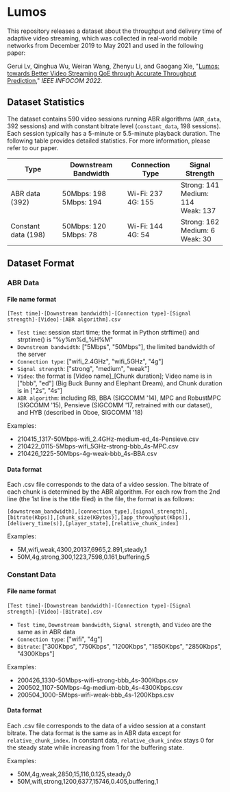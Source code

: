 # Lumos
This repository releases a dataset about the throughput and delivery time of adaptive video streaming, which was collected in real-world mobile networks from December 2019 to May 2021 and used in the following paper:

Gerui Lv, Qinghua Wu, Weiran Wang, Zhenyu Li, and Gaogang Xie, "[Lumos: towards Better Video Streaming QoE through Accurate Throughput Prediction](https://ieeexplore.ieee.org/abstract/document/9796948)," _IEEE INFOCOM 2022._

## Dataset Statistics
The dataset contains 590 video sessions running ABR algorithms (`ABR_data`, 392 sessions) and with constant bitrate level (`constant_data`, 198 sessions). Each session typically has a 5-minute or 5.5-minute playback duration. The following table provides detailed statistics. For more information, please refer to our paper.

| **Type** | **Downstream Bandwidth** | **Connection Type** | **Signal Strength** |
| --- | --- | --- | --- |
| ABR data (392) | 50Mbps: 198<br>5Mbps: 194 | Wi-Fi: 237<br>4G: 155 | Strong: 141<br>Medium: 114<br>Weak: 137 |
| Constant data (198) | 50Mbps: 120<br>5Mbps: 78 | Wi-Fi: 144<br>4G: 54 | Strong: 162<br>Medium: 6<br>Weak: 30 |

## Dataset Format
### ABR Data
#### File name format
`[Test time]-[Downstream bandwidth]-[Connection type]-[Signal strength]-[Video]-[ABR algorithm].csv`

- `Test time`: session start time; the format in Python strftime() and strptime() is "%y%m%d_%H%M"
- `Downstream bandwidth`: ["5Mbps", "50Mbps"], the limited bandwidth of the server
- `Connection type`: ["wifi_2.4GHz", "wifi_5GHz", "4g"]
- `Signal strength`: ["strong", "medium", "weak"]
- `Video`: the format is [Video name]_[Chunk duration]; Video name is in ["bbb", "ed"] (Big Buck Bunny and Elephant Dream), and Chunk duration is in ["2s", "4s"]
- `ABR algorithm`: including RB, BBA (SIGCOMM '14), MPC and RobustMPC (SIGCOMM '15), Pensieve (SIGCOMM '17, retrained with our dataset), and HYB (described in Oboe, SIGCOMM '18)

Examples:

- 210415_1317-50Mbps-wifi_2.4GHz-medium-ed_4s-Pensieve.csv
- 210422_0115-5Mbps-wifi_5GHz-strong-bbb_4s-MPC.csv
- 210426_1225-50Mbps-4g-weak-bbb_4s-BBA.csv
#### Data format
Each .csv file corresponds to the data of a video session. The bitrate of each chunk is determined by the ABR algorithm. For each row from the 2nd line (the 1st line is the title filed) in the file, the format is as follows:

`[downstream_bandwidth],[connection_type],[signal_strength],[bitrate(Kbps)],[chunk_size(KBytes)],[app_throughput(Kbps)],[delivery_time(s)],[player_state],[relative_chunk_index]`

Examples:

- 5M,wifi,weak,4300,20137,6965,2.891,steady,1
- 50M,4g,strong,300,1223,7598,0.161,buffering,5
### Constant Data
#### File name format
`[Test time]-[Downstream bandwidth]-[Connection type]-[Signal strength]-[Video]-[Bitrate].csv`

- `Test time`, `Downstream bandwidth`, `Signal strength`, and `Video` are the same as in ABR data
- `Connection type`: ["wifi", "4g"]
- `Bitrate`: ["300Kbps", "750Kbps", "1200Kbps", "1850Kbps", "2850Kbps", "4300Kbps"]

Examples:

- 200426_1330-50Mbps-wifi-strong-bbb_4s-300Kbps.csv
- 200502_1107-50Mbps-4g-medium-bbb_4s-4300Kbps.csv
- 200504_1000-5Mbps-wifi-weak-bbb_4s-1200Kbps.csv
#### Data format
Each .csv file corresponds to the data of a video session at a constant bitrate. The data format is the same as in ABR data except for `relative_chunk_index`. In constant data, `relative_chunk_index` stays 0 for the steady state while increasing from 1 for the buffering state.

Examples:

- 50M,4g,weak,2850,15,116,0.125,steady,0
- 50M,wifi,strong,1200,6377,15746,0.405,buffering,1


